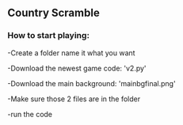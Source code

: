 ## Country Scramble

### How to start playing:

-Create a folder name it what you want

-Download the newest game code: 'v2.py'

-Download the main background: 'mainbgfinal.png'

-Make sure those 2 files are in the folder

-run the code
